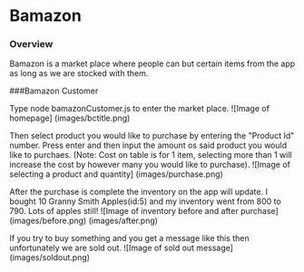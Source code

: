 # Bamazon

### Overview

Bamazon is a market place where people can but certain items from the app as long as we are stocked with them.

###Bamazon Customer

Type node bamazonCustomer.js to enter the market place.
    ![Image of homepage] (images/bctitle.png)

Then select product you would like to purchase by entering the "Product Id" number. Press enter and then input the amount os said product you would like to purchaes. (Note: Cost on table is for 1 item, selecting more than 1 will increase the cost by however many you would like to purchase).
    ![Image of selecting a product and quantity] (images/purchase.png)

After the purchase is complete the inventory on the app will update. I bought 10 Granny Smith Apples(id:5) and my inventory went from 800 to 790. Lots of apples still!
    ![Image of inventory before and after purchase] 
    (images/before.png)
    (images/after.png)

If you try to buy something and you get a message like this then unfortunately we are sold out.
    ![Image of sold out message] (images/soldout.png)